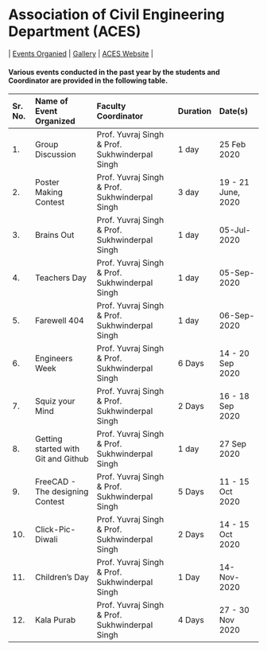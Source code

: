 # Association of Civil Engineering Department (ACES)

| [Events Organied](ACES.md) | [Gallery](gallery.md) | [ACES Website](https://gndecaces.wordpress.com/) |

#### Various events conducted in the past year by the students and Coordinator are provided in the following table.

| Sr. No. | Name of Event Organized             | Faculty Coordinator                            | Duration | Date(s)            |
|:--------|:------------------------------------|:-----------------------------------------------|:---------|:-------------------|
| 1.      | Group Discussion                    | Prof. Yuvraj Singh & Prof. Sukhwinderpal Singh | 1 day    | 25 Feb 2020        |
| 2.      | Poster Making Contest               | Prof. Yuvraj Singh & Prof. Sukhwinderpal Singh | 3 day    | 19 - 21 June, 2020 |
| 3.      | Brains Out                          | Prof. Yuvraj Singh & Prof. Sukhwinderpal Singh | 1 day    | 05-Jul-2020        |
| 4.      | Teachers Day                        | Prof. Yuvraj Singh & Prof. Sukhwinderpal Singh | 1 day    | 05-Sep-2020        |
| 5.      | Farewell 404                        | Prof. Yuvraj Singh & Prof. Sukhwinderpal Singh | 1 day    | 06-Sep-2020        |
| 6.      | Engineers Week                      | Prof. Yuvraj Singh & Prof. Sukhwinderpal Singh | 6 Days   | 14 - 20 Sep 2020   |
| 7.      | Squiz your Mind                     | Prof. Yuvraj Singh & Prof. Sukhwinderpal Singh | 2 Days   | 16 - 18 Sep 2020   |
| 8.      | Getting started with Git and Github | Prof. Yuvraj Singh & Prof. Sukhwinderpal Singh | 1 day    | 27 Sep 2020        |
| 9.      | FreeCAD - The designing Contest     | Prof. Yuvraj Singh & Prof. Sukhwinderpal Singh | 5 Days   | 11 - 15 Oct 2020   |
| 10.     | Click-Pic-Diwali                    | Prof. Yuvraj Singh & Prof. Sukhwinderpal Singh | 2 Days   | 14 - 15 Oct 2020   |
| 11.     | Children’s Day                      | Prof. Yuvraj Singh & Prof. Sukhwinderpal Singh | 1 Day    | 14-Nov-2020        |
| 12.     | Kala Purab                          | Prof. Yuvraj Singh & Prof. Sukhwinderpal Singh | 4 Days   | 27 - 30 Nov 2020   |
